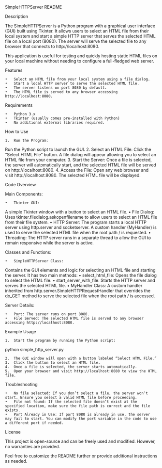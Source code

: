 SimpleHTTPServer README

Description

The SimpleHTTPServer is a Python program with a graphical user interface (GUI) built using Tkinter. It allows users to select an HTML file from their local system and start a simple HTTP server that serves the selected HTML file on a local port (8080). The server will serve the selected file to any browser that connects to http://localhost:8080.

This application is useful for testing and quickly hosting static HTML files on your local machine without needing to configure a full-fledged web server.

Features

	•	Select an HTML file from your local system using a file dialog.
	•	Start a local HTTP server to serve the selected HTML file.
	•	The server listens on port 8080 by default.
	•	The HTML file is served to any browser accessing http://localhost:8080.

Requirements

	•	Python 3.x
	•	Tkinter (usually comes pre-installed with Python)
	•	No additional external libraries required.

How to Use

	1.	Run the Program:
Run the Python script to launch the GUI.
	2.	Select an HTML File:
Click the “Select HTML File” button. A file dialog will appear allowing you to select an HTML file from your computer.
	3.	Start the Server:
Once a file is selected, the server will automatically start, and the selected HTML file will be served on http://localhost:8080.
	4.	Access the File:
Open any web browser and visit http://localhost:8080. The selected HTML file will be displayed.

Code Overview

Main Components:

	•	Tkinter GUI:
A simple Tkinter window with a button to select an HTML file.
	•	File Dialog:
Uses tkinter.filedialog.askopenfilename to allow users to select an HTML file from their file system.
	•	HTTP Server:
The program starts a local HTTP server using http.server and socketserver. A custom handler (MyHandler) is used to serve the selected HTML file when the root path / is requested.
	•	Threading:
The HTTP server runs in a separate thread to allow the GUI to remain responsive while the server is active.

Classes and Functions:

	•	SimpleHTTPServer Class:
Contains the GUI elements and logic for selecting an HTML file and starting the server. It has two main methods:
	•	select_html_file: Opens the file dialog to select the HTML file.
	•	start_server_with_file: Starts the HTTP server and serves the selected HTML file.
	•	MyHandler Class:
A custom handler inherited from http.server.SimpleHTTPRequestHandler that overrides the do_GET method to serve the selected file when the root path / is accessed.

Server Details:

	•	Port: The server runs on port 8080.
	•	File Served: The selected HTML file is served to any browser accessing http://localhost:8080.

Example Usage

	1.	Start the program by running the Python script:

python simple_http_server.py


	2.	The GUI window will open with a button labeled “Select HTML File.”
	3.	Click the button to select an HTML file.
	4.	Once a file is selected, the server starts automatically.
	5.	Open your browser and visit http://localhost:8080 to view the HTML file.

Troubleshooting

	•	No file selected: If you don’t select a file, the server won’t start. Ensure you select a valid HTML file before proceeding.
	•	File not found: If the selected file doesn’t exist at the specified location, make sure the file path is correct and the file exists.
	•	Port Already in Use: If port 8080 is already in use, the server may fail to start. You can modify the port variable in the code to use a different port if needed.

License

This project is open-source and can be freely used and modified. However, no warranties are provided.

Feel free to customize the README further or provide additional instructions as needed.